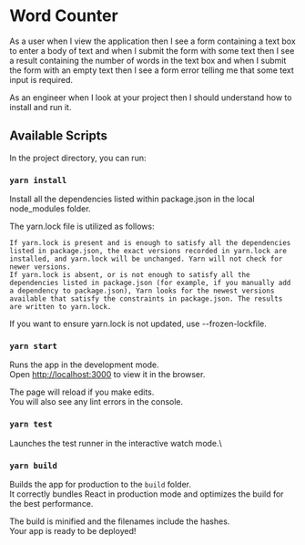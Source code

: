 # Word Counter

As a user when I view the application then I see a form containing a text box to enter a body of text and when I submit the form with some text then I see a result containing the number of words in the text box
and when I submit the form with an empty text then I see a form error telling me that some text input is required.

As an engineer when I look at your project then I should understand how to install and run it.
## Available Scripts

In the project directory, you can run:


### `yarn install`

Install all the dependencies listed within package.json in the local node_modules folder.

The yarn.lock file is utilized as follows:

    If yarn.lock is present and is enough to satisfy all the dependencies listed in package.json, the exact versions recorded in yarn.lock are installed, and yarn.lock will be unchanged. Yarn will not check for newer versions.
    If yarn.lock is absent, or is not enough to satisfy all the dependencies listed in package.json (for example, if you manually add a dependency to package.json), Yarn looks for the newest versions available that satisfy the constraints in package.json. The results are written to yarn.lock.

If you want to ensure yarn.lock is not updated, use --frozen-lockfile.


### `yarn start`

Runs the app in the development mode.\
Open [http://localhost:3000](http://localhost:3000) to view it in the browser.

The page will reload if you make edits.\
You will also see any lint errors in the console.

### `yarn test`

Launches the test runner in the interactive watch mode.\

### `yarn build`

Builds the app for production to the `build` folder.\
It correctly bundles React in production mode and optimizes the build for the best performance.

The build is minified and the filenames include the hashes.\
Your app is ready to be deployed!


